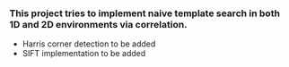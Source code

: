 ### This project tries to implement naive template search in both 1D and 2D environments via correlation.

* Harris corner detection to be added
* SIFT implementation to be added

